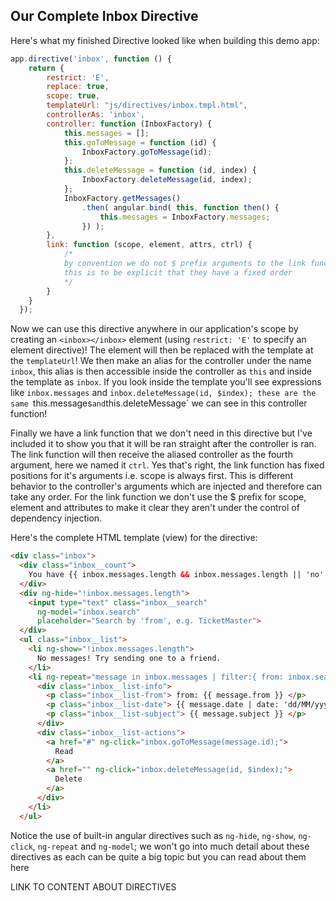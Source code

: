 ## Our Complete Inbox Directive

Here's what my finished Directive looked like when building this demo app:

```js
app.directive('inbox', function () {
    return {
        restrict: 'E',
        replace: true,
        scope: true,
        templateUrl: "js/directives/inbox.tmpl.html",
        controllerAs: 'inbox',
        controller: function (InboxFactory) {
            this.messages = [];
            this.goToMessage = function (id) {
                InboxFactory.goToMessage(id);
            };
            this.deleteMessage = function (id, index) {
                InboxFactory.deleteMessage(id, index);
            };
            InboxFactory.getMessages()
                .then( angular.bind( this, function then() {
                    this.messages = InboxFactory.messages;
                }) );
        },
        link: function (scope, element, attrs, ctrl) {
            /* 
            by convention we do not $ prefix arguments to the link function
            this is to be explicit that they have a fixed order
            */
        }
    }
  });
```

Now we can use this directive anywhere in our application's scope by creating an `<inbox></inbox>` element (using `restrict: 'E'` to specify an element directive)!  The <inbox> element will then be replaced with the template at the `templateUrl`!  We then make an alias for the controller under the name `inbox`, this alias is then accessible inside the controller as `this` and inside the template as `inbox`. If you look inside the template you'll see expressions like `inbox.messages` and `inbox.deleteMessage(id, $index); these are the same `this.messages` and `this.deleteMessage` we can see in this controller function!

Finally we have a link function that we don't need in this directive but I've included it to show you that it will be ran straight after the controller is ran.  The link function will then receive the aliased controller as the fourth argument, here we named it `ctrl`.  Yes that's right, the link function has fixed positions for it's arguments i.e. scope is always first.  This is different behavior to the controller's arguments which are injected and therefore can take any order.  For the link function we don't use the $ prefix for scope, element and attributes to make it clear they aren't under the control of dependency injection.

Here's the complete HTML template (view) for the directive:

```html
<div class="inbox">
  <div class="inbox__count">
    You have {{ inbox.messages.length && inbox.messages.length || 'no' }} messages
  </div>
  <div ng-hide="!inbox.messages.length">
    <input type="text" class="inbox__search" 
      ng-model="inbox.search" 
      placeholder="Search by 'from', e.g. TicketMaster">
  </div>
  <ul class="inbox__list">
    <li ng-show="!inbox.messages.length">
      No messages! Try sending one to a friend.
    </li>
    <li ng-repeat="message in inbox.messages | filter:{ from: inbox.search }">
      <div class="inbox__list-info">
        <p class="inbox__list-from"> from: {{ message.from }} </p>
        <p class="inbox__list-date"> {{ message.date | date: 'dd/MM/yyyy' }} </p>
        <p class="inbox__list-subject"> {{ message.subject }} </p>
      </div>
      <div class="inbox__list-actions">
        <a href="#" ng-click="inbox.goToMessage(message.id);">
          Read
        </a>
        <a href="" ng-click="inbox.deleteMessage(id, $index);">
          Delete
        </a>
      </div>
    </li>
  </ul>
```

Notice the use of built-in angular directives such as `ng-hide`, `ng-show`, `ng-click`, `ng-repeat` and `ng-model`; we won't go into much detail about these directives as each can be quite a big topic but you can read about them here

LINK TO CONTENT ABOUT DIRECTIVES